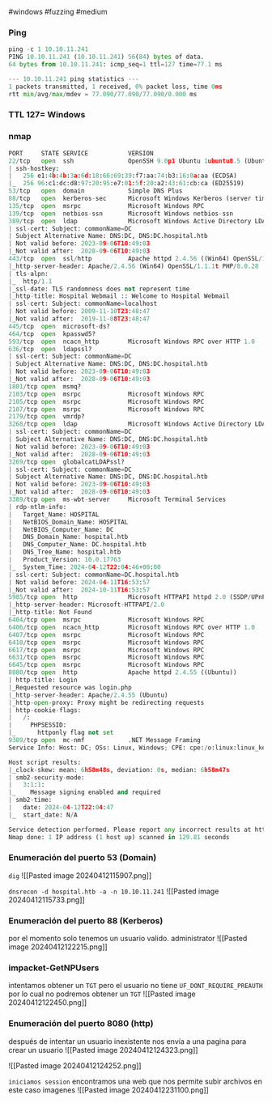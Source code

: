 #windows #fuzzing #medium 
### Ping
```python
ping -c 1 10.10.11.241
PING 10.10.11.241 (10.10.11.241) 56(84) bytes of data.
64 bytes from 10.10.11.241: icmp_seq=1 ttl=127 time=77.1 ms

--- 10.10.11.241 ping statistics ---
1 packets transmitted, 1 received, 0% packet loss, time 0ms
rtt min/avg/max/mdev = 77.090/77.090/77.090/0.000 ms
```

### TTL 127= Windows 

### nmap
```python
PORT     STATE SERVICE           VERSION
22/tcp   open  ssh               OpenSSH 9.0p1 Ubuntu 1ubuntu8.5 (Ubuntu Linux; protocol 2.0)
| ssh-hostkey: 
|   256 e1:4b:4b:3a:6d:18:66:69:39:f7:aa:74:b3:16:0a:aa (ECDSA)
|_  256 96:c1:dc:d8:97:20:95:e7:01:5f:20:a2:43:61:cb:ca (ED25519)
53/tcp   open  domain            Simple DNS Plus
88/tcp   open  kerberos-sec      Microsoft Windows Kerberos (server time: 2024-04-12 22:03:50Z)
135/tcp  open  msrpc             Microsoft Windows RPC
139/tcp  open  netbios-ssn       Microsoft Windows netbios-ssn
389/tcp  open  ldap              Microsoft Windows Active Directory LDAP (Domain: hospital.htb0., Site: Default-First-Site-Name)
| ssl-cert: Subject: commonName=DC
| Subject Alternative Name: DNS:DC, DNS:DC.hospital.htb
| Not valid before: 2023-09-06T10:49:03
|_Not valid after:  2028-09-06T10:49:03
443/tcp  open  ssl/http          Apache httpd 2.4.56 ((Win64) OpenSSL/1.1.1t PHP/8.0.28)
|_http-server-header: Apache/2.4.56 (Win64) OpenSSL/1.1.1t PHP/8.0.28
| tls-alpn: 
|_  http/1.1
|_ssl-date: TLS randomness does not represent time
|_http-title: Hospital Webmail :: Welcome to Hospital Webmail
| ssl-cert: Subject: commonName=localhost
| Not valid before: 2009-11-10T23:48:47
|_Not valid after:  2019-11-08T23:48:47
445/tcp  open  microsoft-ds?
464/tcp  open  kpasswd5?
593/tcp  open  ncacn_http        Microsoft Windows RPC over HTTP 1.0
636/tcp  open  ldapssl?
| ssl-cert: Subject: commonName=DC
| Subject Alternative Name: DNS:DC, DNS:DC.hospital.htb
| Not valid before: 2023-09-06T10:49:03
|_Not valid after:  2028-09-06T10:49:03
1801/tcp open  msmq?
2103/tcp open  msrpc             Microsoft Windows RPC
2105/tcp open  msrpc             Microsoft Windows RPC
2107/tcp open  msrpc             Microsoft Windows RPC
2179/tcp open  vmrdp?
3268/tcp open  ldap              Microsoft Windows Active Directory LDAP (Domain: hospital.htb0., Site: Default-First-Site-Name)
| ssl-cert: Subject: commonName=DC
| Subject Alternative Name: DNS:DC, DNS:DC.hospital.htb
| Not valid before: 2023-09-06T10:49:03
|_Not valid after:  2028-09-06T10:49:03
3269/tcp open  globalcatLDAPssl?
| ssl-cert: Subject: commonName=DC
| Subject Alternative Name: DNS:DC, DNS:DC.hospital.htb
| Not valid before: 2023-09-06T10:49:03
|_Not valid after:  2028-09-06T10:49:03
3389/tcp open  ms-wbt-server     Microsoft Terminal Services
| rdp-ntlm-info: 
|   Target_Name: HOSPITAL
|   NetBIOS_Domain_Name: HOSPITAL
|   NetBIOS_Computer_Name: DC
|   DNS_Domain_Name: hospital.htb
|   DNS_Computer_Name: DC.hospital.htb
|   DNS_Tree_Name: hospital.htb
|   Product_Version: 10.0.17763
|_  System_Time: 2024-04-12T22:04:46+00:00
| ssl-cert: Subject: commonName=DC.hospital.htb
| Not valid before: 2024-04-11T16:53:57
|_Not valid after:  2024-10-11T16:53:57
5985/tcp open  http              Microsoft HTTPAPI httpd 2.0 (SSDP/UPnP)
|_http-server-header: Microsoft-HTTPAPI/2.0
|_http-title: Not Found
6404/tcp open  msrpc             Microsoft Windows RPC
6406/tcp open  ncacn_http        Microsoft Windows RPC over HTTP 1.0
6407/tcp open  msrpc             Microsoft Windows RPC
6410/tcp open  msrpc             Microsoft Windows RPC
6617/tcp open  msrpc             Microsoft Windows RPC
6631/tcp open  msrpc             Microsoft Windows RPC
6645/tcp open  msrpc             Microsoft Windows RPC
8080/tcp open  http              Apache httpd 2.4.55 ((Ubuntu))
| http-title: Login
|_Requested resource was login.php
|_http-server-header: Apache/2.4.55 (Ubuntu)
|_http-open-proxy: Proxy might be redirecting requests
| http-cookie-flags: 
|   /: 
|     PHPSESSID: 
|_      httponly flag not set
9389/tcp open  mc-nmf            .NET Message Framing
Service Info: Host: DC; OSs: Linux, Windows; CPE: cpe:/o:linux:linux_kernel, cpe:/o:microsoft:windows

Host script results:
|_clock-skew: mean: 6h58m48s, deviation: 0s, median: 6h58m47s
| smb2-security-mode: 
|   3:1:1: 
|_    Message signing enabled and required
| smb2-time: 
|   date: 2024-04-12T22:04:47
|_  start_date: N/A

Service detection performed. Please report any incorrect results at https://nmap.org/submit/ .
Nmap done: 1 IP address (1 host up) scanned in 129.81 seconds
```

### Enumeración del puerto 53 (Domain)
`dig`
![[Pasted image 20240412115907.png]]

`dnsrecon -d hospital.htb -a -n 10.10.11.241`
![[Pasted image 20240412115733.png]]

### Enumeración del puerto 88 (Kerberos)
por el momento solo tenemos un usuario valido. administrator
![[Pasted image 20240412122215.png]]

### impacket-GetNPUsers
intentamos obtener un `TGT` pero el usuario no tiene `UF_DONT_REQUIRE_PREAUTH` por lo cual no podremos obtener un `TGT`
![[Pasted image 20240412122450.png]]

### Enumeración del puerto 8080 (http)
después de intentar un usuario inexistente nos envía a una pagina para crear un usuario 
![[Pasted image 20240412124323.png]]


![[Pasted image 20240412124252.png]]

`iniciamos session`
encontramos una web que nos permite subir archivos en este caso imagenes
![[Pasted image 20240412231100.png]]

